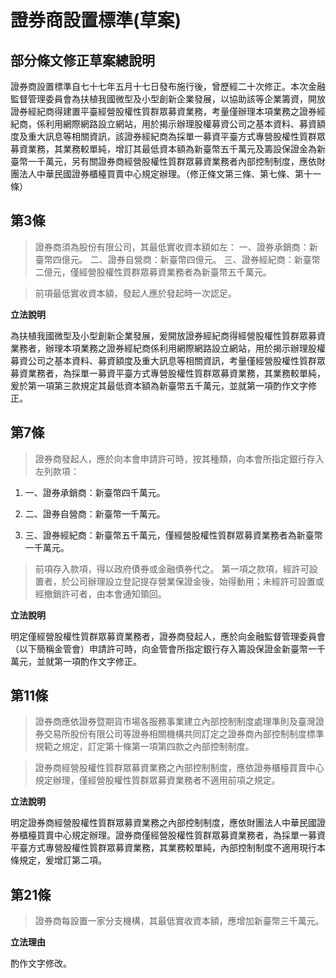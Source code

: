 # 證券商設置標準(草案)

## 部分條文修正草案總說明

證券商設置標準自七十七年五月十七日發布施行後，曾歷經二十次修正。本次金融監督管理委員會為扶植我國微型及小型創新企業發展，以協助該等企業籌資，開放證券經紀商得建置平臺經營股權性質群眾募資業務，考量僅辦理本項業務之證券經紀商，係利用網際網路設立網站，用於揭示辦理股權募資公司之基本資料、募資額度及重大訊息等相關資訊，該證券經紀商為採單一募資平臺方式專營股權性質群眾募資業務，其業務較單純，增訂其最低資本額為新臺幣五千萬元及籌設保證金為新臺幣一千萬元，另有關證券商經營股權性質群眾募資業務者內部控制制度，應依財團法人中華民國證券櫃檯買賣中心規定辦理。（修正條文第三條、第七條、第十一條）

## 第3條

> 證券商須為股份有限公司，其最低實收資本額如左：
> 一、證券承銷商：新臺幣四億元。
> 二、證券自營商：新臺幣四億元。
> 三、證券經紀商：新臺幣二億元，僅經營股權性質群眾募資業務者為新臺幣五千萬元。

> 前項最低實收資本額，發起人應於發起時一次認足。


**立法說明**

為扶植我國微型及小型創新企業發展，爰開放證券經紀商得經營股權性質群眾募資業務者，辦理本項業務之證券經紀商係利用網際網路設立網站，用於揭示辦理股權募資公司之基本資料、募資額度及重大訊息等相關資訊，考量僅經營股權性質群眾募資業務者，為採單一募資平臺方式專營股權性質群眾募資業務，其業務較單純，爰於第一項第三款規定其最低資本額為新臺幣五千萬元，並就第一項酌作文字修正。


## 第7條

> 證券商發起人，應於向本會申請許可時，按其種類，向本會所指定銀行存入左列款項：

1.  一、證券承銷商：新臺幣四千萬元。

2.  二、證券自營商：新臺幣一千萬元。

3.  三、證券經紀商：新臺幣五千萬元，僅經營股權性質群眾募資業務者為新臺幣一千萬元。

> 前項存入款項，得以政府債券或金融債券代之。
> 第一項之款項，經許可設置者，於公司辦理設立登記提存營業保證金後，始得動用；未經許可設置或經撤銷許可者，由本會通知領回。


**立法說明**

明定僅經營股權性質群眾募資業務者，證券商發起人，應於向金融監督管理委員會（以下簡稱金管會）申請許可時，向金管會所指定銀行存入籌設保證金新臺幣一千萬元，並就第一項酌作文字修正。


## 第11條  
> 證券商應依證券暨期貨市場各服務事業建立內部控制制度處理準則及臺灣證券交易所股份有限公司等證券相關機構共同訂定之證券商內部控制制度標準規範之規定，訂定第十條第一項第四款之內部控制制度。

> 證券商經營股權性質群眾募資業務之內部控制制度，應依證券櫃檯買賣中心規定辦理，僅經營股權性質群眾募資業務者不適用前項之規定。

**立法說明**

明定證券商經營股權性質群眾募資業務之內部控制制度，應依財團法人中華民國證券櫃檯買賣中心規定辦理。證券商僅經營股權性質群眾募資業務者，為採單一募資平臺方式專營股權性質群眾募資業務，其業務較單純，內部控制制度不適用現行本條規定，爰增訂第二項。


## 第21條  
> 證券商每設置一家分支機構，其最低實收資本額，應增加新臺幣三千萬元。

**立法理由**

酌作文字修改。
